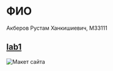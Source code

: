 # ФИО
Акберов Рустам Ханкишиевич, М33111
## [lab1](https://anoke.github.io/Web-Itmo/)
![Макет сайта](https://github.com/Anoke/Web-Itmo/assets/88586442/b74dfcdc-74bc-4fd8-8cbb-599985282eee)
